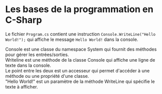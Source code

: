 # Les bases de la programmation en C-Sharp

Le fichier `Program.cs` contient une instruction `Console.WriteLine("Hello World!");` qui affiche le message `Hello World!` dans la console.

Console est une classe du namespace System qui fournit des méthodes pour gérer les entrées/sorties.  
Writeline est une méthode de la classe Console qui affiche une ligne de texte dans la console.  
Le point entre les deux est un accesseur qui permet d'accéder à une méthode ou une propriété d'une classe.  
"Hello World!" est un paramètre de la méthode WriteLine qui spécifie le texte à afficher.
